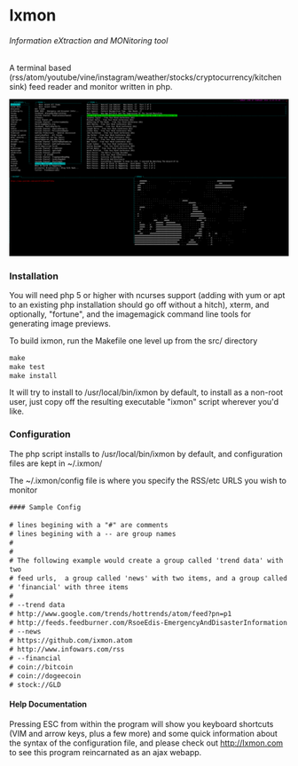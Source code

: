 # Ixmon 
###### Information eXtraction and MONitoring tool
A terminal based
(rss/atom/youtube/vine/instagram/weather/stocks/cryptocurrency/kitchen sink)
feed reader and monitor written in php.

![Alt text](/screenshots/ixmon_console.png "Ixmon console screenshot")

### Installation

You will need php 5 or higher with ncurses support (adding with yum or apt to
an existing php installation should go off without a hitch), xterm, and
optionally, "fortune", and the imagemagick command line tools for generating
image previews. 

To build ixmon, run the Makefile one level up from the src/ directory

    make
    make test
    make install

It will try to install to /usr/local/bin/ixmon by default, to install as a
non-root user, just copy off the resulting executable "ixmon" script wherever
you'd like. 



### Configuration

The php script installs to /usr/local/bin/ixmon by default, and configuration
files are kept in ~/.ixmon/

The ~/.ixmon/config file is where you specify the RSS/etc URLS you wish to
monitor

    #### Sample Config

    # lines begining with a "#" are comments
    # lines begining with a -- are group names
    #
    #
    # The following example would create a group called 'trend data' with two
    # feed urls,  a group called 'news' with two items, and a group called
    # 'financial' with three items
    #
    # --trend data
    # http://www.google.com/trends/hottrends/atom/feed?pn=p1
    # http://feeds.feedburner.com/RsoeEdis-EmergencyAndDisasterInformation
    # --news
    # https://github.com/ixmon.atom
    # http://www.infowars.com/rss
    # --financial
    # coin://bitcoin
    # coin://dogeecoin
    # stock://GLD




#### Help Documentation

Pressing ESC from within the program will show you keyboard shortcuts (VIM and
arrow keys, plus a few more) and some quick information about the syntax of the
configuration file, and please check out http://Ixmon.com to see this program
reincarnated as an ajax webapp.

